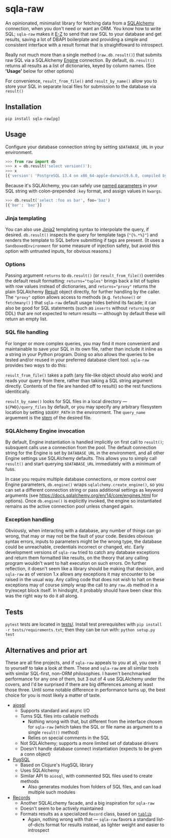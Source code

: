 # sqla-raw

An opinionated, minimalist library for fetching data from a [SQLAlchemy](https://www.sqlalchemy.org/) connection, when you don't need or want an ORM. You know how to write SQL; `sqla-raw` makes it [E-Z](https://media.giphy.com/media/zcCGBRQshGdt6/source.gif) to send that raw SQL to your database and get results, saving a lot of DBAPI boilerplate and providing a simple and consistent interface with a result format that is straightfoward to introspect.

Really not much more than a single method (`raw.db.result()`) that submits raw SQL via a SQLAlchemy [Engine](https://docs.sqlalchemy.org/en/latest/core/connections.html#sqlalchemy.engine.Engine) connection. By default, `db.result()` returns all results as a list of dictionaries, keyed by column names. (See __'Usage'__ below for other options)

For convenience, `result_from_file()` and `result_by_name()` allow you to store your SQL in separate local files for submission to the database via `result()` 

## Installation

`pip install sqla-raw[pg]`

## Usage

Configure your database connection string by setting `$DATABASE_URL` in your environment.

```python
>>> from raw import db
>>> x = db.result('select version()');
>>> x
[{'version': 'PostgreSQL 13.4 on x86_64-apple-darwin19.6.0, compiled by Apple clang version 11.0.3 (clang-1103.0.32.62), 64-bit'}]
```

Because it's SQLAlchemy, you can safely use [named parameters](https://docs.sqlalchemy.org/en/latest/core/sqlelement.html?highlight=textclause#sqlalchemy.sql.expression.TextClause.bindparams) in your SQL string with colon-prepended `:key` format, and assign values in `kwargs`.

```python
>>> db.result('select :foo as bar', foo='baz')
[{'bar': 'baz'}]
```

### Jinja templating

You can also use [Jinja2](https://palletsprojects.com/p/jinja/) templating syntax to interpolate the query, if desired. `db.result()` inspects the query for template tags (`"{%.*%}"`) and renders the template to SQL before submitting if tags are present. (It uses a `SandboxedEnvironment` for some measure of injection safety, but avoid this option with untrusted inputs, for obvious reasons.)

### Options

Passing argument `returns` to `db.result()` (or `result_from_file()`) overrides the default result formatting: `returns="tuples"` brings back a list of tuples with row values instead of dictionaries, and `returns="proxy"` returns the plain SQLAlchemy [Result](https://docs.sqlalchemy.org/en/latest/core/connections.html?highlight=resultproxy#sqlalchemy.engine.Result) object directly, for further handling by the caller. The `"proxy"` option allows access to methods (e.g. `fetchone()` or `fetchmany()` ) that `sqla-raw` default usage hides behind its facade; it can also be good for SQL statements (such as `inserts` without `returning` or DDL) that are not expected to return results — although by default these will return an empty list.

### SQL file handling

For longer or more complex queries, you may find it more convenient and maintainable to save your SQL in its own file, rather than include it inline as a string in your Python program. Doing so also allows the queries to be tested and/or reused in your preferred database client tool. `sqla-raw` provides two ways to do this:

`result_from_file()` takes a path (any file-like object should also work) and reads your query from there, rather than taking a SQL string argument directly. Contents of the file are handed off to result() so the rest functions identitically.

`result_by_name()` looks for SQL files in a local directory — `${PWD}/query_files` by default, or you may specify any arbitrary filesystem location by setting `$QUERY_PATH` in the environment. The `query_name` arguement is the [stem](https://docs.python.org/3/library/pathlib.html#pathlib.PurePath.stem) of the desired file.

### SQLAlchemy Engine invocation

By default, Engine instantiation is handled implicitly on first call to `result()`; subsquent calls use a connection from the pool. The default connection string for the Engine is set by `DATABASE_URL` in the environment, and all other Engine settings use SQLAlchemy defaults. This allows you to simply call `result()` and start querying `$DATABASE_URL` immediately with a minimum of fuss. 

In case you require multiple database connections, or more control over Engine parameters, `db.engine()` wraps `sqlalchemy.create_engine()`, so you can set a different connection string or pass additional settings as keyword arguments (see https://docs.sqlalchemy.org/en/14/core/engines.html for options). Once `db.engine()` is explicitly invoked, the engine so instantiated remains as the active connection pool unless changed again.

### Exception handling

Obviously, when interacting with a database, any number of things can go wrong, that may or may not be the fault of your code. Besides obvious syntax errors, inputs to parameters might be the wrong type, the database could be unreachable, credentials incorrect or changed, etc. Early development versions of `sqla-raw` tried to catch any database exceptions and return them formatted like results, on the theory that any calling program wouldn't want to halt execution on such errors. On further reflection, it doesn't seem like a library should be making that decision, and `sqla-raw` as of version 1.x allows any exceptions it may encounter to be raised in the usual way. Any calling code that does not wish to halt on these exceptions may of course simply wrap the call to any `raw.db` method in a try/except block itself. In hindsight, it probably should have been clear this was the right way to do it all along.

## Tests

`pytest` tests are located in [tests/](tests/). Install test prerequisites with `pip install -r tests/requirements.txt`; then they can be run with: `python setup.py test` 

## Alternatives and prior art

These are all fine projects, and if `sqla-raw` appeals to you at all, you owe it to yourself to take a look at them. These and `sqla-raw` are all similar tools with similar SQL-first, non-ORM philosophies. I haven't benchmarked performance for any one of them, but 3 out of 4 use SQLAlchemy under the covers, and I'd be surprised if there are big differences among at least those three. Until some notable difference in performance turns up, the best choice for you is most likely a matter of taste.

- [aiosql](https://github.com/nackjicholson/aiosql) 
  - Supports standard and async I/O
  - Turns SQL files into callable methods
    - Nothing wrong with that, but different from the interface chosen for `sqla-raw` (which takes the SQL or file name as argument to a single `result()` method)
    - Relies on special comments in the SQL
  - Not SQLAlchemy; supports a more limited set of database drivers
  - Doesn't handle database connect instantiation (expects to be given a conn object)
- [PugSQL](https://pugsql.org/)
  - Based on Clojure's HugSQL library
  - Uses SQLAlchemy
  - Similar API to `aiosql`, with commented SQL files used to create methods
    - Also generates modules from folders of SQL files, and can load multiple such modules
- [Records](https://github.com/kennethreitz-archive/records)
  - Another SQLALchemy facade, and a big inspiration for `sqla-raw`
  - Doesn't seem to be actively maintained
  - Formats results as a specialized `Record` class, based on [`tablib`](http://docs.python-tablib.org/en/latest/)
    - Again, nothing wrong with that — `sqla-raw` favors a standard list-of-dicts format for results instead, as lighter weight and easier to introspect
